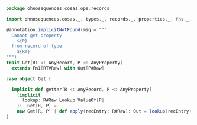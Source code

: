 
```scala
package ohnosequences.cosas.ops.records

import ohnosequences.cosas._, types._, records._, properties._, fns._, ops.typeSets.Lookup

@annotation.implicitNotFound(msg = """
  Cannot get property
    ${P}
  from record of type
    ${RT}
""")
trait Get[RT <: AnyRecord, P <: AnyProperty]
  extends Fn1[RT#Raw] with Out[P#Raw]

case object Get {

  implicit def getter[R <: AnyRecord, P <: AnyProperty]
    (implicit
      lookup: R#Raw Lookup ValueOf[P]
    ):  Get[R, P] =
    new Get[R, P] { def apply(recEntry: R#Raw): Out = lookup(recEntry).value }
}

```




[test/scala/cosas/asserts.scala]: ../../../../../test/scala/cosas/asserts.scala.md
[test/scala/cosas/DenotationTests.scala]: ../../../../../test/scala/cosas/DenotationTests.scala.md
[test/scala/cosas/SubsetTypesTests.scala]: ../../../../../test/scala/cosas/SubsetTypesTests.scala.md
[test/scala/cosas/EqualityTests.scala]: ../../../../../test/scala/cosas/EqualityTests.scala.md
[test/scala/cosas/PropertyTests.scala]: ../../../../../test/scala/cosas/PropertyTests.scala.md
[test/scala/cosas/RecordTests.scala]: ../../../../../test/scala/cosas/RecordTests.scala.md
[test/scala/cosas/TypeSetTests.scala]: ../../../../../test/scala/cosas/TypeSetTests.scala.md
[test/scala/cosas/TypeUnionTests.scala]: ../../../../../test/scala/cosas/TypeUnionTests.scala.md
[main/scala/cosas/typeUnions.scala]: ../../typeUnions.scala.md
[main/scala/cosas/properties.scala]: ../../properties.scala.md
[main/scala/cosas/records.scala]: ../../records.scala.md
[main/scala/cosas/fns.scala]: ../../fns.scala.md
[main/scala/cosas/types.scala]: ../../types.scala.md
[main/scala/cosas/typeSets.scala]: ../../typeSets.scala.md
[main/scala/cosas/ops/records/Conversions.scala]: Conversions.scala.md
[main/scala/cosas/ops/records/Update.scala]: Update.scala.md
[main/scala/cosas/ops/records/Transform.scala]: Transform.scala.md
[main/scala/cosas/ops/records/Get.scala]: Get.scala.md
[main/scala/cosas/ops/typeSets/Conversions.scala]: ../typeSets/Conversions.scala.md
[main/scala/cosas/ops/typeSets/Filter.scala]: ../typeSets/Filter.scala.md
[main/scala/cosas/ops/typeSets/Subtract.scala]: ../typeSets/Subtract.scala.md
[main/scala/cosas/ops/typeSets/Mappers.scala]: ../typeSets/Mappers.scala.md
[main/scala/cosas/ops/typeSets/Union.scala]: ../typeSets/Union.scala.md
[main/scala/cosas/ops/typeSets/Reorder.scala]: ../typeSets/Reorder.scala.md
[main/scala/cosas/ops/typeSets/Take.scala]: ../typeSets/Take.scala.md
[main/scala/cosas/ops/typeSets/Representations.scala]: ../typeSets/Representations.scala.md
[main/scala/cosas/ops/typeSets/Pop.scala]: ../typeSets/Pop.scala.md
[main/scala/cosas/ops/typeSets/Replace.scala]: ../typeSets/Replace.scala.md
[main/scala/cosas/equality.scala]: ../../equality.scala.md